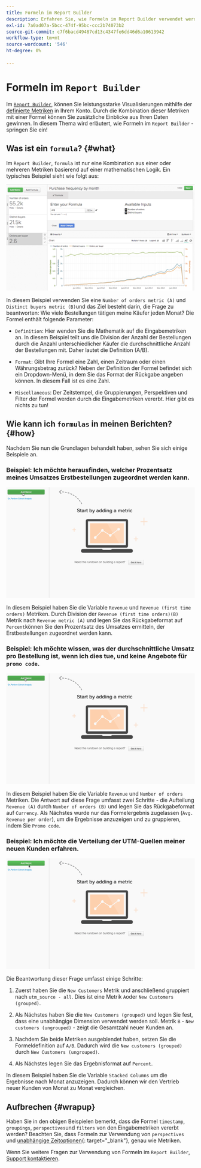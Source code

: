 ```yaml
---
title: Formeln im Report Builder
description: Erfahren Sie, wie Formeln im Report Builder verwendet werden können.
exl-id: 7a0ad07a-5bcc-474f-95bc-ccc2b74073b2
source-git-commit: c7f6bacd49487cd13c4347fe6dd46d6a10613942
workflow-type: tm+mt
source-wordcount: '546'
ht-degree: 0%

---
```


# Formeln im `Report Builder`

Im [`Report Builder`](../../tutorials/using-visual-report-builder.md), können Sie leistungsstarke Visualisierungen mithilfe der [definierte Metriken](../../data-user/reports/ess-manage-data-metrics.md) in Ihrem Konto. Durch die Kombination dieser Metriken mit einer Formel können Sie zusätzliche Einblicke aus Ihren Daten gewinnen. In diesem Thema wird erläutert, wie Formeln im `Report Builder` - springen Sie ein!

## Was ist ein `formula`? {#what}

Im `Report Builder`, `formula` ist nur eine Kombination aus einer oder mehreren Metriken basierend auf einer mathematischen Logik. Ein typisches Beispiel sieht wie folgt aus:

![](../../assets/formula-example.png)

In diesem Beispiel verwenden Sie eine `Number of orders metric (A)` und `Distinct buyers metric (B)`und das Ziel besteht darin, die Frage zu beantworten: Wie viele Bestellungen tätigen meine Käufer jeden Monat? Die Formel enthält folgende Parameter:

* `Definition`: Hier wenden Sie die Mathematik auf die Eingabemetriken an. In diesem Beispiel teilt uns die Division der Anzahl der Bestellungen durch die Anzahl unterschiedlicher Käufer die durchschnittliche Anzahl der Bestellungen mit. Daher lautet die Definition (A/B).

* `Format`: Gibt Ihre Formel eine Zahl, einen Zeitraum oder einen Währungsbetrag zurück? Neben der Definition der Formel befindet sich ein Dropdown-Menü, in dem Sie das Format der Rückgabe angeben können. In diesem Fall ist es eine Zahl.

* `Miscellaneous`: Der Zeitstempel, die Gruppierungen, Perspektiven und Filter der Formel werden durch die Eingabemetriken vererbt. Hier gibt es nichts zu tun!

## Wie kann ich `formulas` in meinen Berichten? {#how}

Nachdem Sie nun die Grundlagen behandelt haben, sehen Sie sich einige Beispiele an.

### Beispiel: Ich möchte herausfinden, welcher Prozentsatz meines Umsatzes Erstbestellungen zugeordnet werden kann.

![Verwenden von Formeln zur Ermittlung des Prozentsatzes des Umsatzes, der Erstbestellungen zugeordnet wird](../../assets/first_time_orders.gif)

In diesem Beispiel haben Sie die Variable `Revenue` und `Revenue (first time orders)` Metriken. Durch Division der `Revenue (first time orders)(B)` Metrik nach `Revenue metric (A)` und legen Sie das Rückgabeformat auf `Percent`können Sie den Prozentsatz des Umsatzes ermitteln, der Erstbestellungen zugeordnet werden kann.

### Beispiel: Ich möchte wissen, was der durchschnittliche Umsatz pro Bestellung ist, wenn ich dies tue, und keine Angebote für `promo code`.

![Verwenden von Formeln zur Ermittlung des durchschnittlichen Umsatzes pro Bestellung mit und ohne Angebotscodes](../../assets/promo_code.gif)

In diesem Beispiel haben Sie die Variable `Revenue` und `Number of orders` Metriken. Die Antwort auf diese Frage umfasst zwei Schritte - die Aufteilung `Revenue (A)` durch `Number of orders (B)` und legen Sie das Rückgabeformat auf `Currency`. Als Nächstes wurde nur das Formelergebnis zugelassen (`Avg. Revenue per order`), um die Ergebnisse anzuzeigen und zu gruppieren, indem Sie `Promo code`.

### Beispiel: Ich möchte die Verteilung der UTM-Quellen meiner neuen Kunden erfahren.

![Verwendung von Formeln zur Suche nach UTM-Quellen neuer Kunden](../../assets/distro.gif)

Die Beantwortung dieser Frage umfasst einige Schritte:

1. Zuerst haben Sie die `New Customers` Metrik und anschließend gruppiert nach `utm_source - all`. Dies ist eine Metrik `A`oder `New Customers (grouped)`.

1. Als Nächstes haben Sie die `New Customers (grouped)` und legen Sie fest, dass eine unabhängige Dimension verwendet werden soll. Metrik `B` - `New customers (ungrouped)` - zeigt die Gesamtzahl neuer Kunden an.

1. Nachdem Sie beide Metriken ausgeblendet haben, setzen Sie die Formeldefinition auf `A/B`. Dadurch wird die `New customers (grouped)` durch `New Customers (ungrouped)`.

1. Als Nächstes legen Sie das Ergebnisformat auf `Percent`.

In diesem Beispiel haben Sie die Variable `Stacked Columns` um die Ergebnisse nach Monat anzuzeigen. Dadurch können wir den Vertrieb neuer Kunden von Monat zu Monat vergleichen.

## Aufbrechen {#wrapup}

Haben Sie in den obigen Beispielen bemerkt, dass die Formel `timestamp`, `groupings`, `perspectives`und `filters` von den Eingabemetriken vererbt werden? Beachten Sie, dass Formeln zur Verwendung von `perspectives` und [unabhängige Zeitoptionen](../../tutorials/time-options-visual-rpt-bldr.md){: target=&quot;_blank&quot;}, genau wie Metriken.

Wenn Sie weitere Fragen zur Verwendung von Formeln im `Report Builder`, [Support kontaktieren](https://experienceleague.adobe.com/docs/commerce-knowledge-base/kb/troubleshooting/miscellaneous/mbi-service-policies.html).
